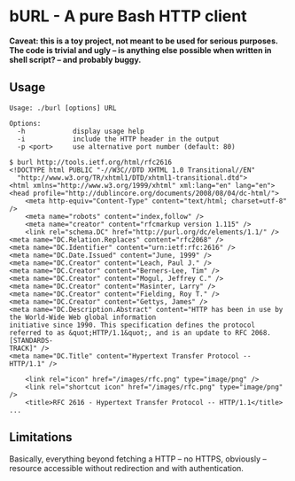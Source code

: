 # bURL - A pure Bash HTTP client

**Caveat: this is a toy project, not meant to be used for serious purposes. The code is trivial and ugly – is anything else possible when written in shell script? – and probably buggy.**

## Usage

```
Usage: ./burl [options] URL

Options:
  -h            display usage help
  -i            include the HTTP header in the output
  -p <port>     use alternative port number (default: 80)

```

```
$ burl http://tools.ietf.org/html/rfc2616
<!DOCTYPE html PUBLIC "-//W3C//DTD XHTML 1.0 Transitional//EN"
  "http://www.w3.org/TR/xhtml1/DTD/xhtml1-transitional.dtd">
<html xmlns="http://www.w3.org/1999/xhtml" xml:lang="en" lang="en">
<head profile="http://dublincore.org/documents/2008/08/04/dc-html/">
    <meta http-equiv="Content-Type" content="text/html; charset=utf-8" />
    <meta name="robots" content="index,follow" />
    <meta name="creator" content="rfcmarkup version 1.115" />
    <link rel="schema.DC" href="http://purl.org/dc/elements/1.1/" />
<meta name="DC.Relation.Replaces" content="rfc2068" />
<meta name="DC.Identifier" content="urn:ietf:rfc:2616" />
<meta name="DC.Date.Issued" content="June, 1999" />
<meta name="DC.Creator" content="Leach, Paul J." />
<meta name="DC.Creator" content="Berners-Lee, Tim" />
<meta name="DC.Creator" content="Mogul, Jeffrey C." />
<meta name="DC.Creator" content="Masinter, Larry" />
<meta name="DC.Creator" content="Fielding, Roy T." />
<meta name="DC.Creator" content="Gettys, James" />
<meta name="DC.Description.Abstract" content="HTTP has been in use by the World-Wide Web global information
initiative since 1990. This specification defines the protocol
referred to as &quot;HTTP/1.1&quot;, and is an update to RFC 2068. [STANDARDS-
TRACK]" />
<meta name="DC.Title" content="Hypertext Transfer Protocol -- HTTP/1.1" />

    <link rel="icon" href="/images/rfc.png" type="image/png" />
    <link rel="shortcut icon" href="/images/rfc.png" type="image/png" />
    <title>RFC 2616 - Hypertext Transfer Protocol -- HTTP/1.1</title>
...
```

## Limitations

Basically, everything beyond fetching a HTTP – no HTTPS, obviously – resource accessible without redirection and with authentication.
